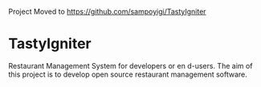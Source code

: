 Project Moved to https://github.com/sampoyigi/TastyIgniter

TastyIgniter
============
Restaurant Management System for developers or en
d-users. The aim of this project is to develop open source restaurant management software.
